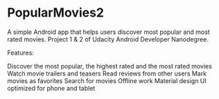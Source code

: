 # PopularMovies2
A simple Android app that helps users discover most popular and most rated movies. Project 1 &amp; 2 of Udacity Android Developer Nanodegree.

Features:

Discover the most popular, the highest rated and the most rated movies
Watch movie trailers and teasers
Read reviews from other users
Mark movies as favorites
Search for movies
Offline work
Material design
UI optimized for phone and tablet
